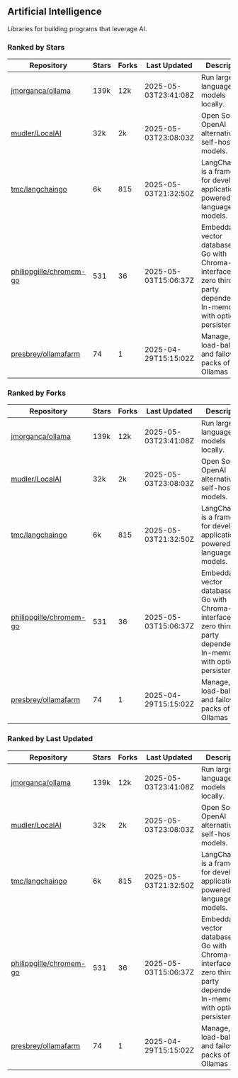 ## Artificial Intelligence

Libraries for building programs that leverage AI.

### Ranked by Stars

| Repository | Stars | Forks | Last Updated | Description | 
|------------|-------|-------|--------------|-------------|
| [jmorganca/ollama](https://github.com/jmorganca/ollama) | 139k | 12k | 2025-05-03T23:41:08Z |  Run large language models locally. |
| [mudler/LocalAI](https://github.com/mudler/LocalAI) | 32k | 2k | 2025-05-03T23:08:03Z |  Open Source OpenAI alternative, self-host AI models. |
| [tmc/langchaingo](https://github.com/tmc/langchaingo) | 6k | 815 | 2025-05-03T21:32:50Z |  LangChainGo is a framework for developing applications powered by language models. |
| [philippgille/chromem-go](https://github.com/philippgille/chromem-go) | 531 | 36 | 2025-05-03T15:06:37Z |  Embeddable vector database for Go with Chroma-like interface and zero third-party dependencies. In-memory with optional persistence. |
| [presbrey/ollamafarm](https://github.com/presbrey/ollamafarm) | 74 | 1 | 2025-04-29T15:15:02Z |  Manage, load-balance, and failover packs of Ollamas |

### Ranked by Forks

| Repository | Stars | Forks | Last Updated | Description | 
|------------|-------|-------|--------------|-------------|
| [jmorganca/ollama](https://github.com/jmorganca/ollama) | 139k | 12k | 2025-05-03T23:41:08Z |  Run large language models locally. |
| [mudler/LocalAI](https://github.com/mudler/LocalAI) | 32k | 2k | 2025-05-03T23:08:03Z |  Open Source OpenAI alternative, self-host AI models. |
| [tmc/langchaingo](https://github.com/tmc/langchaingo) | 6k | 815 | 2025-05-03T21:32:50Z |  LangChainGo is a framework for developing applications powered by language models. |
| [philippgille/chromem-go](https://github.com/philippgille/chromem-go) | 531 | 36 | 2025-05-03T15:06:37Z |  Embeddable vector database for Go with Chroma-like interface and zero third-party dependencies. In-memory with optional persistence. |
| [presbrey/ollamafarm](https://github.com/presbrey/ollamafarm) | 74 | 1 | 2025-04-29T15:15:02Z |  Manage, load-balance, and failover packs of Ollamas |

### Ranked by Last Updated

| Repository | Stars | Forks | Last Updated | Description | 
|------------|-------|-------|--------------|-------------|
| [jmorganca/ollama](https://github.com/jmorganca/ollama) | 139k | 12k | 2025-05-03T23:41:08Z |  Run large language models locally. |
| [mudler/LocalAI](https://github.com/mudler/LocalAI) | 32k | 2k | 2025-05-03T23:08:03Z |  Open Source OpenAI alternative, self-host AI models. |
| [tmc/langchaingo](https://github.com/tmc/langchaingo) | 6k | 815 | 2025-05-03T21:32:50Z |  LangChainGo is a framework for developing applications powered by language models. |
| [philippgille/chromem-go](https://github.com/philippgille/chromem-go) | 531 | 36 | 2025-05-03T15:06:37Z |  Embeddable vector database for Go with Chroma-like interface and zero third-party dependencies. In-memory with optional persistence. |
| [presbrey/ollamafarm](https://github.com/presbrey/ollamafarm) | 74 | 1 | 2025-04-29T15:15:02Z |  Manage, load-balance, and failover packs of Ollamas |

